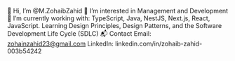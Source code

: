 👋 Hi, I’m @M.ZohaibZahid
👀 I’m interested in Management and Development
🌱 I’m currently working with:
TypeScript,
Java,
NestJS,
Next.js,
React,
JavaScript.
Learning Design Principles, Design Patterns, and the Software Development Life Cycle (SDLC)
📬 Contact
Email: zohainzahid23@gmail.com
LinkedIn: linkedin.com/in/zohaib-zahid-003b54242
